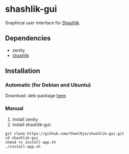 # shashlik-gui

Graphical user interface for [Shashlik](http://www.shashlik.io/).

## Dependencies

* zenity
* [shashlik](http://www.shashlik.io/download/)

## Installation
### Automatic (for Debian and Ubuntu)
Download .deb-package [here](http://pakettivarasto.kotilinux.org/kotilinux/pool/main/s/shashlik-gui/).

### Manual
1. Install zenity
2. Install shashlik-gui:
```
git clone https://github.com/theel0ja/shashlik-gui.git
cd shashlik-gui
chmod +x install-app.sh
./install-app.sh
```
